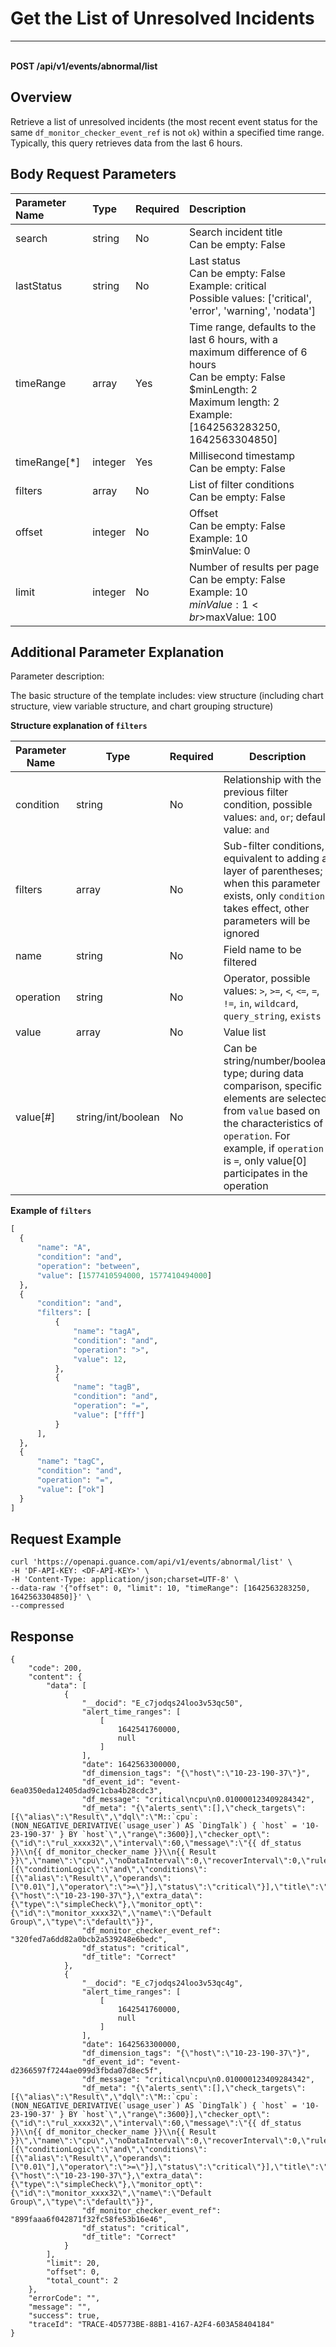 # Get the List of Unresolved Incidents

---

<br />**POST /api/v1/events/abnormal/list**

## Overview
Retrieve a list of unresolved incidents (the most recent event status for the same `df_monitor_checker_event_ref` is not `ok`) within a specified time range. Typically, this query retrieves data from the last 6 hours.


## Body Request Parameters

| Parameter Name     | Type   | Required | Description                                                                 |
|:-----------------|:------|:-------|:---------------------------------------------------------------------------|
| search          | string | No    | Search incident title<br>Can be empty: False <br>                          |
| lastStatus      | string | No    | Last status<br>Can be empty: False <br>Example: critical <br>Possible values: ['critical', 'error', 'warning', 'nodata'] <br> |
| timeRange       | array  | Yes   | Time range, defaults to the last 6 hours, with a maximum difference of 6 hours<br>Can be empty: False <br>$minLength: 2 <br>Maximum length: 2 <br>Example: [1642563283250, 1642563304850] <br> |
| timeRange[*]    | integer| Yes   | Millisecond timestamp<br>Can be empty: False <br>                          |
| filters         | array  | No    | List of filter conditions<br>Can be empty: False <br>                      |
| offset          | integer| No    | Offset<br>Can be empty: False <br>Example: 10 <br>$minValue: 0 <br>        |
| limit           | integer| No    | Number of results per page<br>Can be empty: False <br>Example: 10 <br>$minValue: 1 <br>$maxValue: 100 <br> |

## Additional Parameter Explanation

Parameter description:

The basic structure of the template includes: view structure (including chart structure, view variable structure, and chart grouping structure)

**Structure explanation of `filters`**

| Parameter Name   | Type   | Required | Description                                                                 |
|------------------|--------|----------|-----------------------------------------------------------------------------|
| condition        | string | No       | Relationship with the previous filter condition, possible values: `and`, `or`; default value: `and` |
| filters          | array  | No       | Sub-filter conditions, equivalent to adding a layer of parentheses; when this parameter exists, only `condition` takes effect, other parameters will be ignored |
| name             | string | No       | Field name to be filtered                                                   |
| operation        | string | No       | Operator, possible values: `>`, `>=`, `<`, `<=`, `=`, `!=`, `in`, `wildcard`, `query_string`, `exists` |
| value            | array  | No       | Value list                                                                  |
| value[#]         | string/int/boolean | No | Can be string/number/boolean type; during data comparison, specific elements are selected from `value` based on the characteristics of `operation`. For example, if `operation` is `=`, only value[0] participates in the operation |

**Example of `filters`**

``` python
[
  {
      "name": "A",
      "condition": "and",
      "operation": "between",
      "value": [1577410594000, 1577410494000]
  },
  {
      "condition": "and",
      "filters": [
          {
              "name": "tagA",
              "condition": "and",
              "operation": ">",
              "value": 12,
          },
          {
              "name": "tagB",
              "condition": "and",
              "operation": "=",
              "value": ["fff"]
          }
      ],
  },
  {
      "name": "tagC",
      "condition": "and",
      "operation": "=",
      "value": ["ok"]
  }
]
```

## Request Example
```shell
curl 'https://openapi.guance.com/api/v1/events/abnormal/list' \
-H 'DF-API-KEY: <DF-API-KEY>' \
-H 'Content-Type: application/json;charset=UTF-8' \
--data-raw '{"offset": 0, "limit": 10, "timeRange": [1642563283250, 1642563304850]}' \
--compressed 
```

## Response
```shell
{
    "code": 200,
    "content": {
        "data": [
            {
                "__docid": "E_c7jodqs24loo3v53qc50",
                "alert_time_ranges": [
                    [
                        1642541760000,
                        null
                    ]
                ],
                "date": 1642563300000,
                "df_dimension_tags": "{\"host\":\"10-23-190-37\"}",
                "df_event_id": "event-6ea0350eda12405dad9c1cba4b28cdc3",
                "df_message": "critical\ncpu\n0.010000123409284342",
                "df_meta": "{\"alerts_sent\":[],\"check_targets\":[{\"alias\":\"Result\",\"dql\":\"M::`cpu`:(NON_NEGATIVE_DERIVATIVE(`usage_user`) AS `DingTalk`) { `host` = '10-23-190-37' } BY `host`\",\"range\":3600}],\"checker_opt\":{\"id\":\"rul_xxxx32\",\"interval\":60,\"message\":\"{{ df_status }}\\n{{ df_monitor_checker_name }}\\n{{ Result }}\",\"name\":\"cpu\",\"noDataInterval\":0,\"recoverInterval\":0,\"rules\":[{\"conditionLogic\":\"and\",\"conditions\":[{\"alias\":\"Result\",\"operands\":[\"0.01\"],\"operator\":\">=\"}],\"status\":\"critical\"}],\"title\":\"Correct\"},\"dimension_tags\":{\"host\":\"10-23-190-37\"},\"extra_data\":{\"type\":\"simpleCheck\"},\"monitor_opt\":{\"id\":\"monitor_xxxx32\",\"name\":\"Default Group\",\"type\":\"default\"}}",
                "df_monitor_checker_event_ref": "320fed7a6dd82a0bcb2a539248e6bedc",
                "df_status": "critical",
                "df_title": "Correct"
            },
            {
                "__docid": "E_c7jodqs24loo3v53qc4g",
                "alert_time_ranges": [
                    [
                        1642541760000,
                        null
                    ]
                ],
                "date": 1642563300000,
                "df_dimension_tags": "{\"host\":\"10-23-190-37\"}",
                "df_event_id": "event-d2366597f7244ae099d3fbda07d8ec5f",
                "df_message": "critical\ncpu\n0.010000123409284342",
                "df_meta": "{\"alerts_sent\":[],\"check_targets\":[{\"alias\":\"Result\",\"dql\":\"M::`cpu`:(NON_NEGATIVE_DERIVATIVE(`usage_user`) AS `DingTalk`) { `host` = '10-23-190-37' } BY `host`\",\"range\":3600}],\"checker_opt\":{\"id\":\"rul_xxxx32\",\"interval\":60,\"message\":\"{{ df_status }}\\n{{ df_monitor_checker_name }}\\n{{ Result }}\",\"name\":\"cpu\",\"noDataInterval\":0,\"recoverInterval\":0,\"rules\":[{\"conditionLogic\":\"and\",\"conditions\":[{\"alias\":\"Result\",\"operands\":[\"0.01\"],\"operator\":\">=\"}],\"status\":\"critical\"}],\"title\":\"Correct\"},\"dimension_tags\":{\"host\":\"10-23-190-37\"},\"extra_data\":{\"type\":\"simpleCheck\"},\"monitor_opt\":{\"id\":\"monitor_xxxx32\",\"name\":\"Default Group\",\"type\":\"default\"}}",
                "df_monitor_checker_event_ref": "899faaa6f042871f32fc58fe53b16e46",
                "df_status": "critical",
                "df_title": "Correct"
            }
        ],
        "limit": 20,
        "offset": 0,
        "total_count": 2
    },
    "errorCode": "",
    "message": "",
    "success": true,
    "traceId": "TRACE-4D5773BE-88B1-4167-A2F4-603A58404184"
} 
```